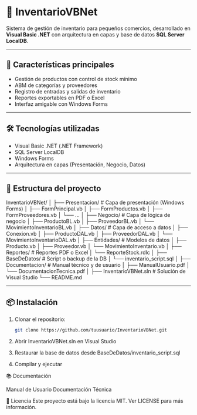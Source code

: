 # 🧾 InventarioVBNet

Sistema de gestión de inventario para pequeños comercios, desarrollado en **Visual Basic .NET** con arquitectura en capas y base de datos **SQL Server LocalDB**.

---

## 🚀 Características principales

- Gestión de productos con control de stock mínimo
- ABM de categorías y proveedores
- Registro de entradas y salidas de inventario
- Reportes exportables en PDF o Excel
- Interfaz amigable con Windows Forms

---

## 🛠️ Tecnologías utilizadas

- Visual Basic .NET (.NET Framework)
- SQL Server LocalDB
- Windows Forms
- Arquitectura en capas (Presentación, Negocio, Datos)

---

## 📁 Estructura del proyecto

InventarioVBNet/
│
├── Presentacion/               # Capa de presentación (Windows Forms)
│   ├── FormPrincipal.vb
│   ├── FormProductos.vb
│   ├── FormProveedores.vb
│   └── ...
│
├── Negocio/                    # Capa de lógica de negocio
│   ├── ProductoBL.vb
│   ├── ProveedorBL.vb
│   └── MovimientoInventarioBL.vb
│
├── Datos/                      # Capa de acceso a datos
│   ├── Conexion.vb
│   ├── ProductoDAL.vb
│   ├── ProveedorDAL.vb
│   └── MovimientoInventarioDAL.vb
│
├── Entidades/                 # Modelos de datos
│   ├── Producto.vb
│   ├── Proveedor.vb
│   └── MovimientoInventario.vb
│
├── Reportes/                  # Reportes PDF o Excel
│   └── ReporteStock.rdlc
│
├── BaseDeDatos/               # Script o backup de la DB
│   └── inventario_script.sql
│
├── Documentacion/             # Manual técnico y de usuario
│   ├── ManualUsuario.pdf
│   └── DocumentacionTecnica.pdf
│
├── InventarioVBNet.sln        # Solución de Visual Studio
└── README.md

---

## 📦 Instalación

1. Clonar el repositorio:
   ```bash
   git clone https://github.com/tuusuario/InventarioVBNet.git

2. Abrir InventarioVBNet.sln en Visual Studio

3. Restaurar la base de datos desde BaseDeDatos/inventario_script.sql

4. Compilar y ejecutar

📚 Documentación

Manual de Usuario
Documentación Técnica

🪪 Licencia
Este proyecto está bajo la licencia MIT. Ver LICENSE para más información.
